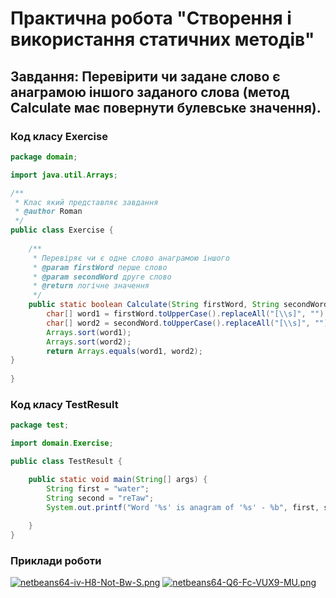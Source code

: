 # Практична робота "Створення і використання статичних методів"

## Завдання: Перевірити чи задане слово є анаграмою іншого заданого слова (метод Calculate має повернути булевське значення).

### Код класу Exercise
```java
package domain;

import java.util.Arrays;

/**
 * Клас який представляє завдання
 * @author Roman
 */
public class Exercise {
    
    /**
     * Перевіряє чи є одне слово анаграмою іншого
     * @param firstWord перше слово
     * @param secondWord друге слово
     * @return логічне значення
     */
    public static boolean Calculate(String firstWord, String secondWord) {
        char[] word1 = firstWord.toUpperCase().replaceAll("[\\s]", "").toCharArray();
        char[] word2 = secondWord.toUpperCase().replaceAll("[\\s]", "").toCharArray();
        Arrays.sort(word1);
        Arrays.sort(word2);
        return Arrays.equals(word1, word2);
}
    
}
```
### Код класу TestResult
```java
package test;

import domain.Exercise;

public class TestResult {

    public static void main(String[] args) {
        String first = "water";
        String second = "reTaw";
        System.out.printf("Word '%s' is anagram of '%s' - %b", first, second, Exercise.Calculate(first, second));
        
    }
}

```

### Приклади роботи
[![netbeans64-iv-H8-Not-Bw-S.png](https://i.postimg.cc/bJwF8GVF/netbeans64-iv-H8-Not-Bw-S.png)](https://postimg.cc/JySQ5hLb)
[![netbeans64-Q6-Fc-VUX9-MU.png](https://i.postimg.cc/5NBGBMzg/netbeans64-Q6-Fc-VUX9-MU.png)](https://postimg.cc/7fLm4dmJ)
